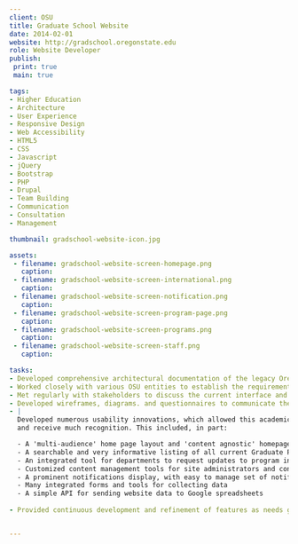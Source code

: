 ```yaml
---
client: OSU
title: Graduate School Website
date: 2014-02-01
website: http://gradschool.oregonstate.edu
role: Website Developer
publish:
 print: true
 main: true 

tags:
- Higher Education
- Architecture
- User Experience
- Responsive Design
- Web Accessibility
- HTML5
- CSS
- Javascript
- jQuery
- Bootstrap
- PHP
- Drupal
- Team Building
- Communication
- Consultation
- Management

thumbnail: gradschool-website-icon.jpg

assets: 
 - filename: gradschool-website-screen-homepage.png
   caption: 
 - filename: gradschool-website-screen-international.png
   caption: 
 - filename: gradschool-website-screen-notification.png
   caption: 
 - filename: gradschool-website-screen-program-page.png
   caption: 
 - filename: gradschool-website-screen-programs.png
   caption: 
 - filename: gradschool-website-screen-staff.png
   caption: 

tasks: 
- Developed comprehensive architectural documentation of the legacy Oregon State Graduate School website, in preparation for a complete rebuild.
- Worked closely with various OSU entities to establish the requirements and restrictions for the new website, to be built on the Drupal 7 platform.
- Met regularly with stakeholders to discuss the current interface and architectural designs for the new website.
- Developed wireframes, diagrams. and questionnaires to communicate these designs and collect feedback from stakeholders.
- | 
  Developed numerous usability innovations, which allowed this academic website to stand out from others 
  and receive much recognition. This included, in part:

  - A 'multi-audience' home page layout and 'content agnostic' homepage carousel
  - A searchable and very informative listing of all current Graduate Programs
  - An integrated tool for departments to request updates to program information
  - Customized content management tools for site administrators and content editors.
  - A prominent notifications display, with easy to manage set of notification templates.
  - Many integrated forms and tools for collecting data
  - A simple API for sending website data to Google spreadsheets  
  
- Provided continuous development and refinement of features as needs grew.


---
```

